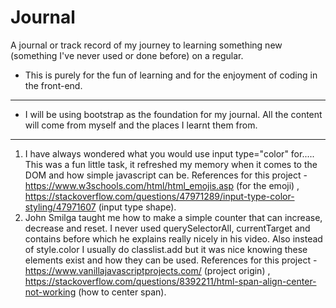 # Journal
A journal or track record of my journey to learning something new (something I've never used or done before) on a regular. 

* This is purely for the fun of learning and for the enjoyment of coding in the front-end.
---
* I will be using bootstrap as the foundation for my journal. All the content will come from myself and the places I learnt them from.
---
1. I have always wondered what you would use input type="color" for..... This was a fun little task, it refreshed my memory when it comes to the DOM and how simple javascript can be. 
References for this project - https://www.w3schools.com/html/html_emojis.asp (for the emoji) , https://stackoverflow.com/questions/47971289/input-type-color-styling/47971607 (input type shape).
2. John Smilga taught me how to make a simple counter that can increase, decrease and reset. I never used querySelectorAll, currentTarget and contains before which he explains really nicely in his video. Also instead of style.color I usually do classlist.add but it was nice knowing these elements exist and how they can be used.
References for this project - https://www.vanillajavascriptprojects.com/ (project origin) , https://stackoverflow.com/questions/8392211/html-span-align-center-not-working (how to center span).